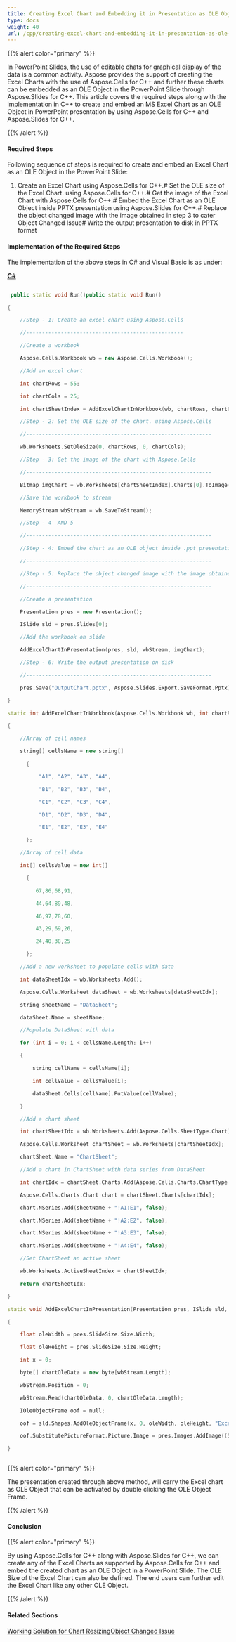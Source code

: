 ```yaml
---
title: Creating Excel Chart and Embedding it in Presentation as OLE Object
type: docs
weight: 40
url: /cpp/creating-excel-chart-and-embedding-it-in-presentation-as-ole-object/
---
```


{{% alert color="primary" %}} 

In PowerPoint Slides, the use of editable chats for graphical display of the data is a common activity. Aspose provides the support of creating the Excel Charts with the use of Aspose.Cells for C++ and further these charts can be embedded as an OLE Object in the PowerPoint Slide through Aspose.Slides for C++. This article covers the required steps along with the implementation in C++ to create and embed an MS Excel Chart as an OLE Object in PowerPoint presentation by using Aspose.Cells for C++ and Aspose.Slides for C++.

{{% /alert %}} 
#### **Required Steps**
Following sequence of steps is required to create and embed an Excel Chart as an OLE Object in the PowerPoint Slide:

1. Create an Excel Chart using Aspose.Cells for C++.# Set the OLE size of the Excel Chart. using Aspose.Cells for C++.# Get the image of the Excel Chart with Aspose.Cells for C++.# Embed the Excel Chart as an OLE Object inside PPTX presentation using Aspose.Slides for C++.# Replace the object changed image with the image obtained in step 3 to cater Object Changed Issue# Write the output presentation to disk in PPTX format
#### **Implementation of the Required Steps**
The implementation of the above steps in C# and Visual Basic is as under:

[**C#**]()

``` cpp

 public static void Run()public static void Run()

{

    //Step - 1: Create an excel chart using Aspose.Cells

    //--------------------------------------------------

    //Create a workbook

    Aspose.Cells.Workbook wb = new Aspose.Cells.Workbook();

    //Add an excel chart

    int chartRows = 55;

    int chartCols = 25;

    int chartSheetIndex = AddExcelChartInWorkbook(wb, chartRows, chartCols);

    //Step - 2: Set the OLE size of the chart. using Aspose.Cells

    //-----------------------------------------------------------

    wb.Worksheets.SetOleSize(0, chartRows, 0, chartCols);

    //Step - 3:	Get the image of the chart with Aspose.Cells

    //-----------------------------------------------------------

    Bitmap imgChart = wb.Worksheets[chartSheetIndex].Charts[0].ToImage();

    //Save the workbook to stream

    MemoryStream wbStream = wb.SaveToStream();

    //Step - 4  AND 5

    //-----------------------------------------------------------

    //Step - 4: Embed the chart as an OLE object inside .ppt presentation using Aspose.Slides

    //-----------------------------------------------------------

    //Step - 5: Replace the object changed image with the image obtained in step 3 to cater Object Changed Issue

    //-----------------------------------------------------------

    //Create a presentation

    Presentation pres = new Presentation();

    ISlide sld = pres.Slides[0];

    //Add the workbook on slide

    AddExcelChartInPresentation(pres, sld, wbStream, imgChart);

    //Step - 6: Write the output presentation on disk

    //-----------------------------------------------------------

    pres.Save("OutputChart.pptx", Aspose.Slides.Export.SaveFormat.Pptx);

}

static int AddExcelChartInWorkbook(Aspose.Cells.Workbook wb, int chartRows, int chartCols)

{

    //Array of cell names

    string[] cellsName = new string[]

      {

          "A1", "A2", "A3", "A4",

          "B1", "B2", "B3", "B4",

          "C1", "C2", "C3", "C4",

          "D1", "D2", "D3", "D4",

          "E1", "E2", "E3", "E4"

      };

    //Array of cell data

    int[] cellsValue = new int[]

      {

         67,86,68,91,

         44,64,89,48,

         46,97,78,60,

         43,29,69,26,

         24,40,38,25

      };

    //Add a new worksheet to populate cells with data

    int dataSheetIdx = wb.Worksheets.Add();

    Aspose.Cells.Worksheet dataSheet = wb.Worksheets[dataSheetIdx];

    string sheetName = "DataSheet";

    dataSheet.Name = sheetName;

    //Populate DataSheet with data

    for (int i = 0; i < cellsName.Length; i++)

    {

        string cellName = cellsName[i];

        int cellValue = cellsValue[i];

        dataSheet.Cells[cellName].PutValue(cellValue);

    }

    //Add a chart sheet

    int chartSheetIdx = wb.Worksheets.Add(Aspose.Cells.SheetType.Chart);

    Aspose.Cells.Worksheet chartSheet = wb.Worksheets[chartSheetIdx];

    chartSheet.Name = "ChartSheet";

    //Add a chart in ChartSheet with data series from DataSheet

    int chartIdx = chartSheet.Charts.Add(Aspose.Cells.Charts.ChartType.Column, 0, chartRows, 0, chartCols);

    Aspose.Cells.Charts.Chart chart = chartSheet.Charts[chartIdx];

    chart.NSeries.Add(sheetName + "!A1:E1", false);

    chart.NSeries.Add(sheetName + "!A2:E2", false);

    chart.NSeries.Add(sheetName + "!A3:E3", false);

    chart.NSeries.Add(sheetName + "!A4:E4", false);

    //Set ChartSheet an active sheet

    wb.Worksheets.ActiveSheetIndex = chartSheetIdx;

    return chartSheetIdx;

}

static void AddExcelChartInPresentation(Presentation pres, ISlide sld, Stream wbStream, Bitmap imgChart)

{

    float oleWidth = pres.SlideSize.Size.Width;

    float oleHeight = pres.SlideSize.Size.Height;

    int x = 0;

    byte[] chartOleData = new byte[wbStream.Length];

    wbStream.Position = 0;

    wbStream.Read(chartOleData, 0, chartOleData.Length);

    IOleObjectFrame oof = null;

    oof = sld.Shapes.AddOleObjectFrame(x, 0, oleWidth, oleHeight, "Excel.Sheet.8", chartOleData);

    oof.SubstitutePictureFormat.Picture.Image = pres.Images.AddImage((System.Drawing.Image)imgChart);

}



```

{{% alert color="primary" %}} 

The presentation created through above method, will carry the Excel chart as OLE Object that can be activated by double clicking the OLE Object Frame.

{{% /alert %}} 
#### **Conclusion**
{{% alert color="primary" %}} 

By using Aspose.Cells for C++ along with Aspose.Slides for C++, we can create any of the Excel Charts as supported by Aspose.Cells for C++ and embed the created chart as an OLE Object in a PowerPoint Slide. The OLE Size of the Excel Chart can also be defined. The end users can further edit the Excel Chart like any other OLE Object.

{{% /alert %}} 
#### **Related Sections**
[Working Solution for Chart Resizing](https://docs.aspose.com/display/slidesnet/Working+Solution+for+Chart+Resizing+in+PPTX)[Object Changed Issue](https://docs.aspose.com/display/slidesnet/Updating+OLE+objects+automatically+using+MS+PowerPoint+Add+In)
